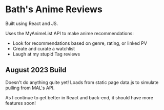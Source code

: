 # Bath's Anime Reviews
Built using React and JS.

 Uses the MyAnimeList API to make anime recommendations:

 - Look for recommendations based on genre, rating, or linked PV
 - Create and curate a watchlist
 - Laugh at my stupid Tag reviews

## August 2023 Build
Doesn't do anything quite yet! Loads from static page data.js to simulate pulling from MAL's API.

As I continue to get better in React and back-end, it should have more features soon!
